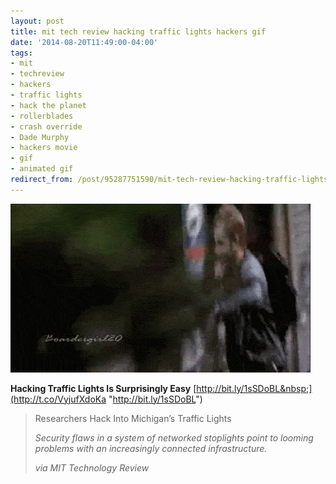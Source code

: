 ```yaml
---
layout: post
title: mit tech review hacking traffic lights hackers gif
date: '2014-08-20T11:49:00-04:00'
tags:
- mit
- techreview
- hackers
- traffic lights
- hack the planet
- rollerblades
- crash override
- Dade Murphy
- hackers movie
- gif
- animated gif
redirect_from: /post/95287751590/mit-tech-review-hacking-traffic-lights-hackers-gif
---
```

 ![](/images/tumblr_nam3z1Gdl11tqzrm7o1_500.gif)  

**Hacking Traffic Lights Is Surprisingly Easy** [http://bit.ly/1sSDoBL&nbsp;](http://t.co/VyjufXdoKa "http://bit.ly/1sSDoBL")

> Researchers Hack Into Michigan’s Traffic Lights
> 
> _Security flaws in a system of networked stoplights point to looming problems with an increasingly connected infrastructure._
> 
> _via MIT Technology Review_
